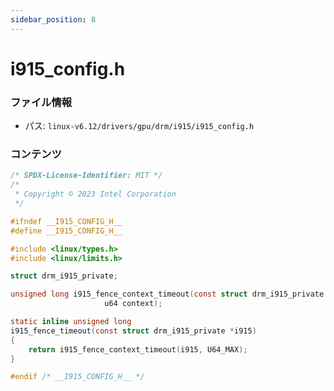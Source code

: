 ```yaml
---
sidebar_position: 8
---
```

# i915_config.h

### ファイル情報

- パス: `linux-v6.12/drivers/gpu/drm/i915/i915_config.h`

### コンテンツ

```h
/* SPDX-License-Identifier: MIT */
/*
 * Copyright © 2023 Intel Corporation
 */

#ifndef __I915_CONFIG_H__
#define __I915_CONFIG_H__

#include <linux/types.h>
#include <linux/limits.h>

struct drm_i915_private;

unsigned long i915_fence_context_timeout(const struct drm_i915_private *i915,
					 u64 context);

static inline unsigned long
i915_fence_timeout(const struct drm_i915_private *i915)
{
	return i915_fence_context_timeout(i915, U64_MAX);
}

#endif /* __I915_CONFIG_H__ */

```
